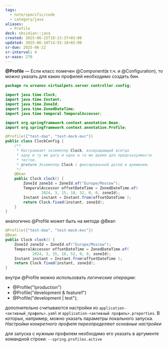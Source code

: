 ```yaml
---
tags:
  - note/specific/code
  - category/java
aliases:
  - Profile
deck: obsidian::java
created: 2025-06-15T10:13:37+03:00
updated: 2025-06-18T14:55:18+03:00
sr-due: 2025-06-22
sr-interval: 4
sr-ease: 270
---
```


**@Profile**
—
Если класс помечен @Component(в т.ч. и @Configuration), то можно указать для каких профилей необходимо создать бин.
```java
package ru.urvanov.virtualpets.server.controller.config;

import java.time.Clock;
import java.time.Instant;
import java.time.ZoneId;
import java.time.ZonedDateTime;
import java.time.temporal.TemporalAccessor;

import org.springframework.context.annotation.Bean;
import org.springframework.context.annotation.Profile;

@Profile({"test-dao", "test-mock-mvc"})
public class ClockConfig {
    /**
     * Настраивает экземпляр Clock, возвращающий всегда 
     * одну и ту же дату и одно и то же время для предсказуемости
     * тестов.
     * @return Экземпляр Clock с фиксированной датой и временем.
     */
    @Bean
    public Clock clock() {
        ZoneId zoneId = ZoneId.of("Europe/Moscow");
        TemporalAccessor offsetDateTime = ZonedDateTime.of(
                2024, 3, 15, 18, 52, 0, 0, zoneId);
        Instant instant = Instant.from(offsetDateTime );
        return Clock.fixed(instant, zoneId);
    }
}
```

аналогично @Profile может быть на методе @Bean
```java
@Profile({"test-dao", "test-mock-mvc"})
@Bean
public Clock clock() {
	ZoneId zoneId = ZoneId.of("Europe/Moscow");
	TemporalAccessor offsetDateTime = ZonedDateTime.of(
			2024, 3, 15, 18, 52, 0, 0, zoneId); 
	Instant instant = Instant.from(offsetDateTime );
	return Clock.fixed(instant, zoneId);
}
```

внутри @Profile можно использовать *логические операции*:
- @Profile("!production")
- @Profile("development & feature1")
- @Profile("development | test");

дополнительно считываются настройки из `application-<активный_профиль>.yaml` и `application-<активный профиль>.properties`. В которых, например, можно указать параметры
 локального запуска. *Настройки конкретного профиля переопределяют основные настройки*

для запуска с нужным профилем необходимо его указать в аргументе командной строки: ```--spring.profiles.active```
